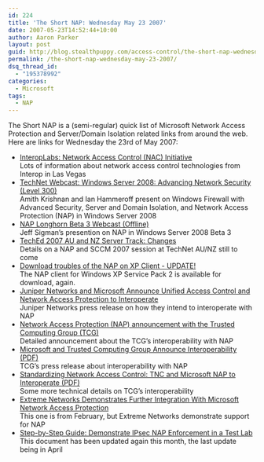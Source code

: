 ```yaml
---
id: 224
title: 'The Short NAP: Wednesday May 23 2007'
date: 2007-05-23T14:52:44+10:00
author: Aaron Parker
layout: post
guid: http://blog.stealthpuppy.com/access-control/the-short-nap-wednesday-may-23-2007
permalink: /the-short-nap-wednesday-may-23-2007/
dsq_thread_id:
  - "195378992"
categories:
  - Microsoft
tags:
  - NAP
---
```

The Short NAP is a (semi-regular) quick list of Microsoft Network Access Protection and Server/Domain Isolation related links from around the web. Here are links for Wednesday the 23rd of May 2007:

  * [InteropLabs: Network Access Control (NAC) Initiative](http://www.interop.com/lasvegas/exhibition/interoplabs/nac.php)  
    Lots of information about network access control technologies from Interop in Las Vegas
  * [TechNet Webcast: Windows Server 2008: Advancing Network Security (Level 300)](http://www.microsoft.com/events/EventDetails.aspx?CMTYSvcSource=MSCOMMedia&Params=%7eCMTYDataSvcParams%5e%7earg+Name%3d%22ID%22+Value%3d%221032336319%22%2f%5e%7earg+Name%3d%22ProviderID%22+Value%3d%22A6B43178-497C-4225-BA42-DF595171F04C%22%2f%5e%7earg+Name%3d%22lang%22+Value%3d%22en%22%2f%5e%7earg+Name%3d%22cr%22+Value%3d%22US%22%2f%5e%7esParams%5e%7e%2fsParams%5e%7e%2fCMTYDataSvcParams%5e)  
    Amith Krishnan and Ian Hammeroff present on Windows Firewall with Advanced Security, Server and Domain Isolation, and Network Access Protection (NAP) in Windows Server 2008
  * [NAP Longhorn Beta 3 Webcast (Offline)](http://blogs.technet.com/nap/archive/2007/05/21/nap-longhorn-beta-3-webcast.aspx)  
    Jeff Sigman&#8217;s presention on NAP in Windows Server 2008 Beta 3
  * [TechEd 2007 AU and NZ Server Track: Changes](http://blogs.technet.com/mkleef/archive/2007/05/21/teched-2007-au-and-nz-server-track-changes.aspx)  
    Details on a NAP and SCCM 2007 session at TechNet AU/NZ still to come
  * [Download troubles of the NAP on XP Client - UPDATE!](http://blogs.technet.com/nap/archive/2007/05/18/download-troubles-of-the-nap-on-xp-client-update.aspx)  
    The NAP client for Windows XP Service Pack 2 is available for download, again.
  * [Juniper Networks and Microsoft Announce Unified Access Control and Network Access Protection to Interoperate](https://www.junipernetworks.com/company/presscenter/pr/2007/pr-070521a.html)  
    Juniper Networks press release on how they intend to interoperate with NAP
  * [Network Access Protection (NAP) announcement with the Trusted Computing Group (TCG)](http://blogs.technet.com/nap/archive/2007/05/21/network-access-protection-nap-announcement-with-the-trusted-computing-group-tcg.aspx)  
    Detailed announcement about the TCG&#8217;s interoperability with NAP
  * [Microsoft and Trusted Computing Group Announce Interoperability (PDF)](https://www.trustedcomputinggroup.org/news/press/TNC_NAP_interop_release_final_may_18.pdf)  
    TCG&#8217;s press release about interoperability with NAP
  * [Standardizing Network Access Control: TNC and Microsoft NAP to Interoperate (PDF)](https://www.trustedcomputinggroup.org/news/Industry_Data/TNC_NAP_white_paper_final_may_18_07.pdf)  
    Some more technical details on TCG&#8217;s interoperability
  * [Extreme Networks Demonstrates Further Integration With Microsoft Network Access Protection](http://ne.sys-con.com/read/333792.htm)  
    This one is from February, but Extreme Networks demonstrate support for NAP
  * [Step-by-Step Guide: Demonstrate IPsec NAP Enforcement in a Test Lab](http://www.microsoft.com/downloads/details.aspx?FamilyID=298ff956-1e6c-4d97-a3ed-7e7ffc4bed32&DisplayLang=en)  
    This document has been updated again this month, the last update being in April